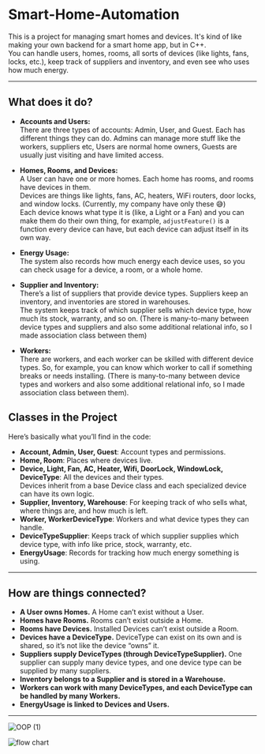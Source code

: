 # Smart-Home-Automation

This is a project for managing smart homes and devices. It's kind of like making your own backend for a smart home app, but in C++.  
You can handle users, homes, rooms, all sorts of devices (like lights, fans, locks, etc.), keep track of suppliers and inventory, and even see who uses how much energy.

---

## What does it do?

- **Accounts and Users:**  
  There are three types of accounts: Admin, User, and Guest. Each has different things they can do. Admins can manage more stuff like the workers, suppliers etc, Users are normal home owners, Guests are usually just visiting and have limited access.

- **Homes, Rooms, and Devices:**  
  A User can have one or more homes. Each home has rooms, and rooms have devices in them.  
  Devices are things like lights, fans, AC, heaters, WiFi routers, door locks, and window locks. (Currently, my company have only these :sweat_smile:)  
  Each device knows what type it is (like, a Light or a Fan) and you can make them do their own thing, for example, `adjustFeature()` is a function every device can have, but each device can adjust itself in its own way.
  
- **Energy Usage:**  
  The system also records how much energy each device uses, so you can check usage for a device, a room, or a whole home.

- **Supplier and Inventory:**  
  There’s a list of suppliers that provide device types. Suppliers keep an inventory, and inventories are stored in warehouses.  
  The system keeps track of which supplier sells which device type, how much its stock, warranty, and so on. (There is many-to-many between device types and suppliers and also some additional relational info, so I made association class between them)

- **Workers:**  
  There are workers, and each worker can be skilled with different device types. So, for example, you can know which worker to call if something breaks or needs installing. (There is many-to-many between device types and workers and also some additional relational info, so I made association class between them).

## Classes in the Project

Here’s basically what you’ll find in the code:

- **Account, Admin, User, Guest**: Account types and permissions.
- **Home, Room**: Places where devices live.
- **Device, Light, Fan, AC, Heater, Wifi, DoorLock, WindowLock, DeviceType**: All the devices and their types.  
  Devices inherit from a base Device class and each specialized device can have its own logic.
- **Supplier, Inventory, Warehouse**: For keeping track of who sells what, where things are, and how much is left.
- **Worker, WorkerDeviceType**: Workers and what device types they can handle.
- **DeviceTypeSupplier**: Keeps track of which supplier supplies which device type, with info like price, stock, warranty, etc.
- **EnergyUsage**: Records for tracking how much energy something is using.

---

## How are things connected?

- **A User owns Homes.** A Home can’t exist without a User.
- **Homes have Rooms.** Rooms can’t exist outside a Home.
- **Rooms have Devices.** Installed Devices can’t exist outside a Room.
- **Devices have a DeviceType.** DeviceType can exist on its own and is shared, so it’s not like the device “owns” it.
- **Suppliers supply DeviceTypes (through DeviceTypeSupplier).** One supplier can supply many device types, and one device type can be supplied by many suppliers.
- **Inventory belongs to a Supplier and is stored in a Warehouse.**
- **Workers can work with many DeviceTypes, and each DeviceType can be handled by many Workers.**
- **EnergyUsage is linked to Devices and Users.**

---

![OOP (1)](https://github.com/user-attachments/assets/0ba02323-e669-45e4-8fef-ab3ae25166b0)

![flow chart](https://github.com/user-attachments/assets/dce77cde-bd21-4552-9a3b-60eb8c70b2e9)


